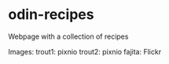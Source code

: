 # odin-recipes
Webpage with a collection of recipes

Images:
trout1: pixnio
trout2: pixnio
fajita: Flickr